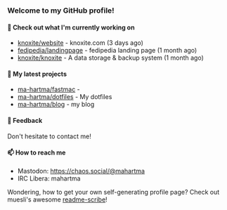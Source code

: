 ### Welcome to my GitHub profile!

#### 🔭 Check out what I'm currently working on

- [knoxite/website](https://github.com/knoxite/website) - knoxite.com (3 days ago)
- [fedipedia/landingpage](https://github.com/fedipedia/landingpage) - fedipedia landing page (1 month ago)
- [knoxite/knoxite](https://github.com/knoxite/knoxite) - A data storage &amp; backup system (1 month ago)

#### 🌱 My latest projects

- [ma-hartma/fastmac](https://github.com/ma-hartma/fastmac) - 
- [ma-hartma/dotfiles](https://github.com/ma-hartma/dotfiles) - My dotfiles
- [ma-hartma/blog](https://github.com/ma-hartma/blog) - my blog

#### 💬 Feedback

Don't hesitate to contact me!

#### 📫 How to reach me

- Mastodon: https://chaos.social/@mahartma
- IRC Libera: mahartma

Wondering, how to get your own self-generating profile page? 
Check out muesli's awesome [readme-scribe](https://github.com/muesli/readme-scribe)!
